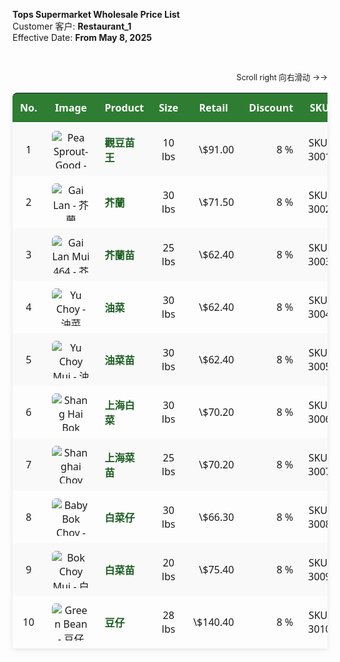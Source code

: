 **Tops Supermarket Wholesale Price List**
<br>Customer 客户: **Restaurant_1**
<br>Effective Date: **From May 8, 2025**


<br><p style="text-align:right; font-size:0.9em; margin-bottom:8px;">
  Scroll right 向右滑动 →→
</p>

<table style="width:100%; border-collapse:separate; border-spacing:0; font-family:'Segoe UI',sans-serif; box-shadow:0 2px 8px rgba(0,0,0,0.1);">
  <thead>
    <tr style="background-color:#2E7D32; color:#fff;">
      <th style="padding:12px; border-bottom:2px solid #fff; border-radius:8px 0 0 0;">No.</th>
      <th style="padding:12px; border-bottom:2px solid #fff;">Image</th>
      <th style="padding:12px; border-bottom:2px solid #fff;">Product</th>
      <th style="padding:12px; border-bottom:2px solid #fff;">Size</th>
      <th style="padding:12px; border-bottom:2px solid #fff;">Retail</th>
      <th style="padding:12px; border-bottom:2px solid #fff;">Discount</th>
      <th style="padding:12px; border-bottom:2px solid #fff; border-radius:0 8px 0 0;">SKU</th>
    </tr>
  </thead>
  <tbody>
    <tr style="background:#f9f9f9;">
      <td style="padding:12px; text-align:center;">1</td>
      <td style="padding:12px; text-align:center;">
        <img src="https://afodltd.com/wp-content/uploads/2020/07/80-031-300x225.jpg"
             alt="Pea Sprout-Good - 觀豆苗王"
             style="max-width:60px; max-height:60px; object-fit:cover; border-radius:6px;"/>
      </td>
      <td style="padding:12px;">
        <a href="https://mckinwholesale.ca/products/sku-3001"
           style="color:#1B5E20; font-weight:bold; text-decoration:none;">
          觀豆苗王
        </a>
      </td>
      <td style="padding:12px; text-align:center;">10 lbs</td>
      <td style="padding:12px; text-align:right;">\$91.00</td>
      <td style="padding:12px; text-align:right;">8 %</td>
      <td style="padding:12px; text-align:center;">SKU-3001</td>
    </tr>
    <tr>
      <td style="padding:12px; text-align:center;">2</td>
      <td style="padding:12px; text-align:center;">
        <img src="https://afodltd.com/wp-content/uploads/2024/07/50-615-300x225.jpg"
             alt="Gai Lan - 芥蘭"
             style="max-width:60px; max-height:60px; object-fit:cover; border-radius:6px;"/>
      </td>
      <td style="padding:12px;">
        <a href="https://mckinwholesale.ca/products/sku-3002"
           style="color:#1B5E20; font-weight:bold; text-decoration:none;">
          芥蘭
        </a>
      </td>
      <td style="padding:12px; text-align:center;">30 lbs</td>
      <td style="padding:12px; text-align:right;">\$71.50</td>
      <td style="padding:12px; text-align:right;">8 %</td>
      <td style="padding:12px; text-align:center;">SKU-3002</td>
    </tr>
    <tr style="background:#f9f9f9;">
      <td style="padding:12px; text-align:center;">3</td>
      <td style="padding:12px; text-align:center;">
        <img src="https://afodltd.com/wp-content/uploads/2020/08/50-472-300x225.jpg"
             alt="Gai Lan Mui 464 - 芥蘭苗"
             style="max-width:60px; max-height:60px; object-fit:cover; border-radius:6px;"/>
      </td>
      <td style="padding:12px;">
        <a href="https://mckinwholesale.ca/products/sku-3003"
           style="color:#1B5E20; font-weight:bold; text-decoration:none;">
          芥蘭苗
        </a>
      </td>
      <td style="padding:12px; text-align:center;">25 lbs</td>
      <td style="padding:12px; text-align:right;">\$62.40</td>
      <td style="padding:12px; text-align:right;">8 %</td>
      <td style="padding:12px; text-align:center;">SKU-3003</td>
    </tr>
    <tr>
      <td style="padding:12px; text-align:center;">4</td>
      <td style="padding:12px; text-align:center;">
        <img src="https://afodltd.com/wp-content/uploads/2019/04/20-088-300x225.jpg"
             alt="Yu Choy - 油菜"
             style="max-width:60px; max-height:60px; object-fit:cover; border-radius:6px;"/>
      </td>
      <td style="padding:12px;">
        <a href="https://mckinwholesale.ca/products/sku-3004"
           style="color:#1B5E20; font-weight:bold; text-decoration:none;">
          油菜
        </a>
      </td>
      <td style="padding:12px; text-align:center;">30 lbs</td>
      <td style="padding:12px; text-align:right;">\$62.40</td>
      <td style="padding:12px; text-align:right;">8 %</td>
      <td style="padding:12px; text-align:center;">SKU-3004</td>
    </tr>
    <tr style="background:#f9f9f9;">
      <td style="padding:12px; text-align:center;">5</td>
      <td style="padding:12px; text-align:center;">
        <img src="https://afodltd.com/wp-content/uploads/2020/08/50-47-300x225.jpg"
             alt="Yu Choy Mui - 油菜苗"
             style="max-width:60px; max-height:60px; object-fit:cover; border-radius:6px;"/>
      </td>
      <td style="padding:12px;">
        <a href="https://mckinwholesale.ca/products/sku-3005"
           style="color:#1B5E20; font-weight:bold; text-decoration:none;">
          油菜苗
        </a>
      </td>
      <td style="padding:12px; text-align:center;">30 lbs</td>
      <td style="padding:12px; text-align:right;">\$62.40</td>
      <td style="padding:12px; text-align:right;">8 %</td>
      <td style="padding:12px; text-align:center;">SKU-3005</td>
    </tr>
    <tr>
      <td style="padding:12px; text-align:center;">6</td>
      <td style="padding:12px; text-align:center;">
        <img src="https://afodltd.com/wp-content/uploads/2019/03/30-26-300x225.jpg"
             alt="Shang Hai Bok Choy - 上海白菜"
             style="max-width:60px; max-height:60px; object-fit:cover; border-radius:6px;"/>
      </td>
      <td style="padding:12px;">
        <a href="https://mckinwholesale.ca/products/sku-3006"
           style="color:#1B5E20; font-weight:bold; text-decoration:none;">
          上海白菜
        </a>
      </td>
      <td style="padding:12px; text-align:center;">30 lbs</td>
      <td style="padding:12px; text-align:right;">\$70.20</td>
      <td style="padding:12px; text-align:right;">8 %</td>
      <td style="padding:12px; text-align:center;">SKU-3006</td>
    </tr>
    <tr style="background:#f9f9f9;">
      <td style="padding:12px; text-align:center;">7</td>
      <td style="padding:12px; text-align:center;">
        <img src="https://afodltd.com/wp-content/uploads/2019/04/20-08-300x225.jpg"
             alt="Shanghai Choy Mui - 上海菜苗"
             style="max-width:60px; max-height:60px; object-fit:cover; border-radius:6px;"/>
      </td>
      <td style="padding:12px;">
        <a href="https://mckinwholesale.ca/products/sku-3007"
           style="color:#1B5E20; font-weight:bold; text-decoration:none;">
          上海菜苗
        </a>
      </td>
      <td style="padding:12px; text-align:center;">25 lbs</td>
      <td style="padding:12px; text-align:right;">\$70.20</td>
      <td style="padding:12px; text-align:right;">8 %</td>
      <td style="padding:12px; text-align:center;">SKU-3007</td>
    </tr>
    <tr>
      <td style="padding:12px; text-align:center;">8</td>
      <td style="padding:12px; text-align:center;">
        <img src="https://cdn.yoursite.com/images/sku-3008.jpg"
             alt="Baby Bok Choy - 白菜仔"
             style="max-width:60px; max-height:60px; object-fit:cover; border-radius:6px;"/>
      </td>
      <td style="padding:12px;">
        <a href="https://mckinwholesale.ca/products/sku-3008"
           style="color:#1B5E20; font-weight:bold; text-decoration:none;">
          白菜仔
        </a>
      </td>
      <td style="padding:12px; text-align:center;">30 lbs</td>
      <td style="padding:12px; text-align:right;">\$66.30</td>
      <td style="padding:12px; text-align:right;">8 %</td>
      <td style="padding:12px; text-align:center;">SKU-3008</td>
    </tr>
    <tr style="background:#f9f9f9;">
      <td style="padding:12px; text-align:center;">9</td>
      <td style="padding:12px; text-align:center;">
        <img src="https://cdn.yoursite.com/images/sku-3009.jpg"
             alt="Bok Choy Mui - 白菜苗"
             style="max-width:60px; max-height:60px; object-fit:cover; border-radius:6px;"/>
      </td>
      <td style="padding:12px;">
        <a href="https://mckinwholesale.ca/products/sku-3009"
           style="color:#1B5E20; font-weight:bold; text-decoration:none;">
          白菜苗
        </a>
      </td>
      <td style="padding:12px; text-align:center;">20 lbs</td>
      <td style="padding:12px; text-align:right;">\$75.40</td>
      <td style="padding:12px; text-align:right;">8 %</td>
      <td style="padding:12px; text-align:center;">SKU-3009</td>
    </tr>
    <tr>
      <td style="padding:12px; text-align:center;">10</td>
      <td style="padding:12px; text-align:center;">
        <img src="https://cdn.yoursite.com/images/sku-3010.jpg"
             alt="Green Bean - 豆仔"
             style="max-width:60px; max-height:60px; object-fit:cover; border-radius:6px;"/>
      </td>
      <td style="padding:12px;">
        <a href="https://mckinwholesale.ca/products/sku-3010"
           style="color:#1B5E20; font-weight:bold; text-decoration:none;">
          豆仔
        </a>
      </td>
      <td style="padding:12px; text-align:center;">28 lbs</td>
      <td style="padding:12px; text-align:right;">\$140.40</td>
      <td style="padding:12px; text-align:right;">8 %</td>
      <td style="padding:12px; text-align:center;">SKU-3010</td>
    </tr>
  </tbody>
</table>